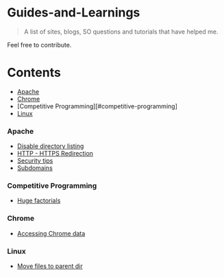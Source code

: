 # Guides-and-Learnings

> A list of sites, blogs, SO questions and tutorials that have helped me.

Feel free to contribute.

Contents
========

* [Apache](#apache)
* [Chrome](#chrome)
* [Competitive Programming][#competitive-programming]
* [Linux](#linux)

### Apache

* [Disable directory listing](http://stackoverflow.com/questions/2530372/how-do-i-disable-directory-browsing)
* [HTTP - HTTPS Redirection](http://stackoverflow.com/questions/16200501/http-to-https-apache-redirection)
* [Security tips](http://www.tecmint.com/apache-security-tips/)
* [Subdomains](http://stackoverflow.com/questions/4203580/creating-subdomains-in-amazon-ec2)

### Competitive Programming

* [Huge factorials](https://discuss.codechef.com/questions/7349/computing-factorials-of-a-huge-number-in-cc-a-tutorial)
### Chrome

* [Accessing Chrome data](http://digital-forensics.sans.org/blog/2010/01/21/google-chrome-forensics/)

### Linux

* [Move files to parent dir](http://stackoverflow.com/questions/20192070/how-to-move-all-files-including-hidden-files-into-parent-directory-via)

